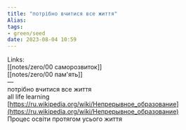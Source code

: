 ```yaml
---
title: "потрібно вчитися все життя"
Alias: 
tags:
- green/seed
date: 2023-08-04 10:59
---
```

Links:  
[[notes/zero/00 саморозвиток]]  
[[notes/zero/00 пам'ять]]  
—  
потрібно вчитися все життя  
all life learning  
[https://ru.wikipedia.org/wiki/Непрерывное_образование](https://ru.wikipedia.org/wiki/Непрерывное_образование)  
Процес освіти протягом усього життя

